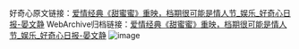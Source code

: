 好奇心原文链接：[爱情经典《甜蜜蜜》重映，档期很可能是情人节_娱乐_好奇心日报-晏文静](https://www.qdaily.com/articles/5244.html)
WebArchive归档链接：[爱情经典《甜蜜蜜》重映，档期很可能是情人节_娱乐_好奇心日报-晏文静](http://web.archive.org/web/20190623164319/https://www.qdaily.com/articles/5244.html)
![image](http://ww3.sinaimg.cn/large/007d5XDply1g3wgkd18alj30u02mgx62)